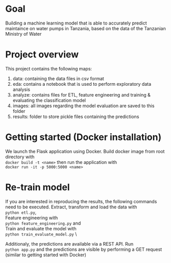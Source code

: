 # Goal
Building a machine learning model that is able to accurately predict maintaince on water pumps in Tanzania, based on the data of the Tanzanian Ministry of Water

# Project overview
This project contains the following maps:
1. data: containing the data files in csv format
2. eda: contains a notebook that is used to perform exploratory data analysis
3. analyze: contains files for ETL, feature engineering and training & evaluating the classification model
4. images: all images regarding the model evaluation are saved to this folder
5. results: folder to store pickle files containing the predictions

# Getting started (Docker installation)
We launch the Flask application using Docker. Build docker image from root directory with \
```docker build -t <name>```
then run the application with \
`docker run -it -p 5000:5000 <name>`

# Re-train model
If you are interested in reproducing the results, the following commands need to be executed.
Extract, transform and load the data with \
`python etl.py`, \
Feature engineering with \
`python feature_engineering.py` and \
Train and evaluate the model with \
`python train_evaluate_model.py` \

Additionaly, the predictions are available via a REST API. Run \
`python app.py`
and the predictions are visible by performing a GET request (similar to getting started with Docker)

